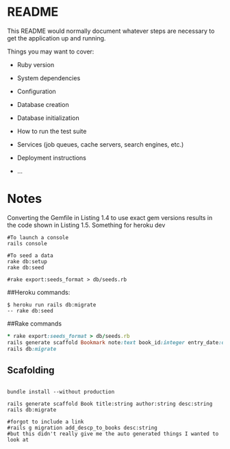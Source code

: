 # README

This README would normally document whatever steps are necessary to get the
application up and running.

Things you may want to cover:

* Ruby version

* System dependencies

* Configuration

* Database creation

* Database initialization

* How to run the test suite

* Services (job queues, cache servers, search engines, etc.)

* Deployment instructions

* ...

# Notes
Converting the Gemfile in Listing 1.4 to use exact gem versions results in the code shown in Listing 1.5.
Something for heroku dev

```
#To launch a console
rails console

#To seed a data
rake db:setup
rake db:seed

#rake export:seeds_format > db/seeds.rb
```
##Heroku commands:
```clickhouse
$ heroku run rails db:migrate
-- rake db:seed
```

##Rake commands
```ruby
* rake export:seeds_format > db/seeds.rb
rails generate scaffold Bookmark note:text book_id:integer entry_date:date page:integer progess:integer
rails db:migrate
```


## Scafolding

```clickhouse

bundle install --without production

rails generate scaffold Book title:string author:string desc:string
rails db:migrate

#forgot to include a link
#rails g migration add_descp_to_books desc:string
#but this didn't really give me the auto generated things I wanted to look at
```
